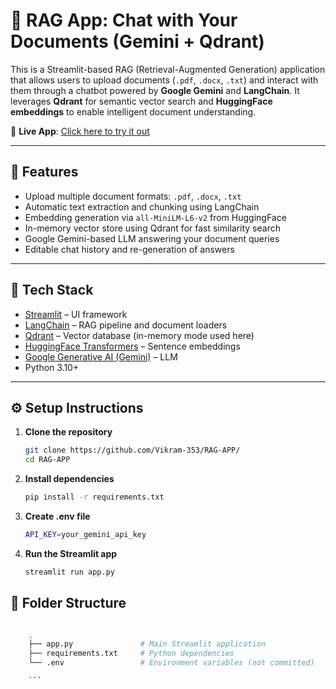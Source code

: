 # 📄 RAG App: Chat with Your Documents (Gemini + Qdrant)

This is a Streamlit-based RAG (Retrieval-Augmented Generation) application that allows users to upload documents (`.pdf`, `.docx`, `.txt`) and interact with them through a chatbot powered by **Google Gemini** and **LangChain**. It leverages **Qdrant** for semantic vector search and **HuggingFace embeddings** to enable intelligent document understanding.

🔗 **Live App**: [Click here to try it out](https://vikram-353-rag-app-rag-kmjgoa.streamlit.app/)

---

## 🚀 Features

- Upload multiple document formats: `.pdf`, `.docx`, `.txt`
- Automatic text extraction and chunking using LangChain
- Embedding generation via `all-MiniLM-L6-v2` from HuggingFace
- In-memory vector store using Qdrant for fast similarity search
- Google Gemini-based LLM answering your document queries
- Editable chat history and re-generation of answers

---

## 🧠 Tech Stack

- [Streamlit](https://streamlit.io/) – UI framework
- [LangChain](https://www.langchain.com/) – RAG pipeline and document loaders
- [Qdrant](https://qdrant.tech/) – Vector database (in-memory mode used here)
- [HuggingFace Transformers](https://huggingface.co/) – Sentence embeddings
- [Google Generative AI (Gemini)](https://ai.google.dev/) – LLM
- Python 3.10+

---

## ⚙️ Setup Instructions

1. **Clone the repository**

   ```bash
   git clone https://github.com/Vikram-353/RAG-APP/
   cd RAG-APP
   ```

2. **Install dependencies**

   ```bash
   pip install -r requirements.txt
   ```

3. **Create .env file**

   ```bash
   API_KEY=your_gemini_api_key
   ```

4. **Run the Streamlit app**

   ```bash
   streamlit run app.py
   ```

## 📁 Folder Structure

```bash

    .
    ├── app.py               # Main Streamlit application
    ├── requirements.txt     # Python dependencies
    └── .env                 # Environment variables (not committed)

    ```
